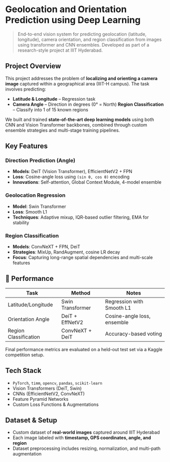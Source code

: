 # Geolocation and Orientation Prediction using Deep Learning

> End-to-end vision system for predicting geolocation (latitude, longitude), camera orientation, and region classification from images using transformer and CNN ensembles. Developed as part of a research-style project at IIIT Hyderabad.

## Project Overview

This project addresses the problem of **localizing and orienting a camera image** captured within a geographical area (IIIT-H campus). The task involves predicting:
- **Latitude & Longitude** – Regression task
- **Camera Angle** – Direction in degrees (0° = North)
  **Region Classification** – Classify into 1 of 15 known regions

We built and trained **state-of-the-art deep learning models** using both CNN and Vision Transformer backbones, combined through custom ensemble strategies and multi-stage training pipelines.


## Key Features

### Direction Prediction (Angle)
- **Models**: DeiT (Vision Transformer), EfficientNetV2 + FPN
- **Loss**: Cosine-angle loss using `(sin θ, cos θ)` encoding
- **Innovations**: Self-attention, Global Context Module, 4-model ensemble

### Geolocation Regression
- **Model**: Swin Transformer
- **Loss**: Smooth L1
- **Techniques**: Adaptive mixup, IQR-based outlier filtering, EMA for stability

### Region Classification
- **Models**: ConvNeXT + FPN, DeiT
- **Strategies**: MixUp, RandAugment, cosine LR decay
- **Focus**: Capturing long-range spatial dependencies and multi-scale features


## 🧪 Performance

| Task                | Method              | Notes                        |
|---------------------|---------------------|------------------------------|
| Latitude/Longitude  | Swin Transformer    | Regression with Smooth L1    |
| Orientation Angle   | DeiT + EffNetV2     | Cosine-angle loss, ensemble  |
| Region Classification | ConvNeXT + DeiT    | Accuracy-based voting        |

Final performance metrics are evaluated on a held-out test set via a Kaggle competition setup.



## Tech Stack

- `PyTorch`, `timm`, `opencv`, `pandas`, `scikit-learn`
- Vision Transformers (DeiT, Swin)
- CNNs (EfficientNetV2, ConvNeXT)
- Feature Pyramid Networks
- Custom Loss Functions & Augmentations


## Dataset & Setup

- Custom dataset of **real-world images** captured around IIIT Hyderabad
- Each image labeled with **timestamp, GPS coordinates, angle, and region**
- Dataset preprocessing includes resizing, normalization, and multi-path augmentation
